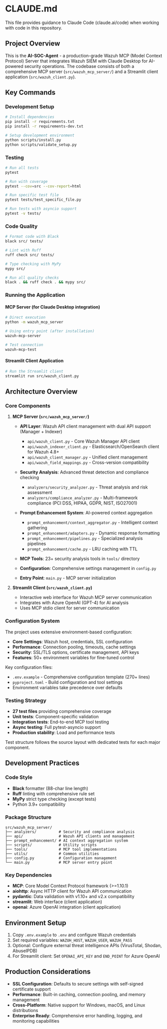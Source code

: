 # CLAUDE.md

This file provides guidance to Claude Code (claude.ai/code) when working with code in this repository.

## Project Overview

This is the **AI-SOC-Agent** - a production-grade Wazuh MCP (Model Context Protocol) Server that integrates Wazuh SIEM with Claude Desktop for AI-powered security operations. The codebase consists of both a comprehensive MCP server (`src/wazuh_mcp_server/`) and a Streamlit client application (`src/wazuh_client.py`).

## Key Commands

### Development Setup
```bash
# Install dependencies
pip install -r requirements.txt
pip install -r requirements-dev.txt

# Setup development environment
python scripts/install.py
python scripts/validate_setup.py
```

### Testing
```bash
# Run all tests
pytest

# Run with coverage
pytest --cov=src --cov-report=html

# Run specific test file
pytest tests/test_specific_file.py

# Run tests with asyncio support
pytest -v tests/
```

### Code Quality
```bash
# Format code with Black
black src/ tests/

# Lint with Ruff
ruff check src/ tests/

# Type checking with MyPy
mypy src/

# Run all quality checks
black . && ruff check . && mypy src/
```

### Running the Application

#### MCP Server (for Claude Desktop integration)
```bash
# Direct execution
python -m wazuh_mcp_server

# Using entry point (after installation)
wazuh-mcp-server

# Test connection
wazuh-mcp-test
```

#### Streamlit Client Application
```bash
# Run the Streamlit client
streamlit run src/wazuh_client.py
```

## Architecture Overview

### Core Components

1. **MCP Server (`src/wazuh_mcp_server/`)**
   - **API Layer**: Wazuh API client management with dual API support (Manager + Indexer)
     - `api/wazuh_client.py` - Core Wazuh Manager API client
     - `api/wazuh_indexer_client.py` - Elasticsearch/OpenSearch client for Wazuh 4.8+
     - `api/wazuh_client_manager.py` - Unified client management
     - `api/wazuh_field_mappings.py` - Cross-version compatibility

   - **Security Analysis**: Advanced threat detection and compliance checking
     - `analyzers/security_analyzer.py` - Threat analysis and risk assessment
     - `analyzers/compliance_analyzer.py` - Multi-framework compliance (PCI DSS, HIPAA, GDPR, NIST, ISO27001)

   - **Prompt Enhancement System**: AI-powered context aggregation
     - `prompt_enhancement/context_aggregator.py` - Intelligent context gathering
     - `prompt_enhancement/adapters.py` - Dynamic response formatting
     - `prompt_enhancement/pipelines.py` - Specialized analysis pipelines
     - `prompt_enhancement/cache.py` - LRU caching with TTL

   - **MCP Tools**: 23+ security analysis tools in `tools/` directory
   - **Configuration**: Comprehensive settings management in `config.py`
   - **Entry Point**: `main.py` - MCP server initialization

2. **Streamlit Client (`src/wazuh_client.py`)**
   - Interactive web interface for Wazuh MCP server communication
   - Integrates with Azure OpenAI (GPT-4) for AI analysis
   - Uses MCP stdio client for server communication

### Configuration System

The project uses extensive environment-based configuration:

- **Core Settings**: Wazuh host, credentials, SSL configuration
- **Performance**: Connection pooling, timeouts, cache settings
- **Security**: SSL/TLS options, certificate management, API keys
- **Features**: 50+ environment variables for fine-tuned control

Key configuration files:
- `.env.example` - Comprehensive configuration template (270+ lines)
- `pyproject.toml` - Build configuration and tool settings
- Environment variables take precedence over defaults

### Testing Strategy

- **27 test files** providing comprehensive coverage
- **Unit tests**: Component-specific validation
- **Integration tests**: End-to-end MCP tool testing
- **Async testing**: Full pytest-asyncio support
- **Production stability**: Load and performance tests

Test structure follows the source layout with dedicated tests for each major component.

## Development Practices

### Code Style
- **Black** formatter (88-char line length)
- **Ruff** linting with comprehensive rule set
- **MyPy** strict type checking (except tests)
- Python 3.9+ compatibility

### Package Structure
```
src/wazuh_mcp_server/
├── analyzers/          # Security and compliance analysis
├── api/                # Wazuh API clients and management
├── prompt_enhancement/ # AI context aggregation system
├── scripts/            # Utility scripts
├── tools/              # MCP tool implementations
├── utils/              # Common utilities
├── config.py           # Configuration management
└── main.py             # MCP server entry point
```

### Key Dependencies
- **MCP**: Core Model Context Protocol framework (>=1.10.1)
- **aiohttp**: Async HTTP client for Wazuh API communication
- **pydantic**: Data validation with v1.10+ and v2.x compatibility
- **streamlit**: Web interface (client application)
- **openai**: Azure OpenAI integration (client application)

## Environment Setup

1. Copy `.env.example` to `.env` and configure Wazuh credentials
2. Set required variables: `WAZUH_HOST`, `WAZUH_USER`, `WAZUH_PASS`
3. Optional: Configure external threat intelligence APIs (VirusTotal, Shodan, AbuseIPDB)
4. For Streamlit client: Set `OPENAI_API_KEY` and `END_POINT` for Azure OpenAI

## Production Considerations

- **SSL Configuration**: Defaults to secure settings with self-signed certificate support
- **Performance**: Built-in caching, connection pooling, and memory management
- **Cross-Platform**: Native support for Windows, macOS, and Linux distributions
- **Enterprise Ready**: Comprehensive error handling, logging, and monitoring capabilities